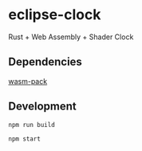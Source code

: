 # eclipse-clock
Rust + Web Assembly + Shader Clock

## Dependencies
[wasm-pack](https://rustwasm.github.io/wasm-pack/installer/)

## Development
`npm run build`

`npm start`
